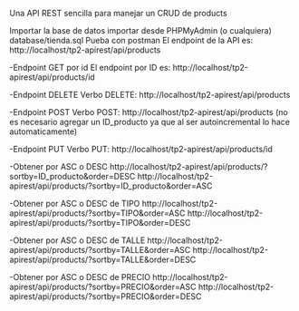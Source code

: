 Una API REST sencilla para manejar un CRUD de products

Importar la base de datos
importar desde PHPMyAdmin (o cualquiera) database/tienda.sql
Pueba con postman
El endpoint de la API es: http://localhost/tp2-apirest/api/products

-Endpoint GET por id
El endpoint por ID es: http://localhost/tp2-apirest/api/products/id

-Endpoint DELETE
Verbo DELETE: http://localhost/tp2-apirest/api/products

-Endpoint POST
Verbo POST: http://localhost/tp2-apirest/api/products
(no es necesario agregar un ID_producto ya que al ser autoincremental lo hace automaticamente)

-Endpoint PUT
Verbo PUT: http://localhost/tp2-apirest/api/products/id

-Obtener por ASC o DESC
http://localhost/tp2-apirest/api/products/?sortby=ID_producto&order=DESC
http://localhost/tp2-apirest/api/products/?sortby=ID_producto&order=ASC

-Obtener por ASC o DESC de TIPO
http://localhost/tp2-apirest/api/products/?sortby=TIPO&order=ASC
http://localhost/tp2-apirest/api/products/?sortby=TIPO&order=DESC

-Obtener por ASC o DESC de TALLE
http://localhost/tp2-apirest/api/products/?sortby=TALLE&order=ASC
http://localhost/tp2-apirest/api/products/?sortby=TALLE&order=DESC

-Obtener por ASC o DESC de PRECIO
http://localhost/tp2-apirest/api/products/?sortby=PRECIO&order=ASC
http://localhost/tp2-apirest/api/products/?sortby=PRECIO&order=DESC
